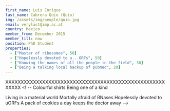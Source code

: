 ```yaml
---
first_name: Luis Enrique
last_name: Cabrera Quio (Quio)
img: /assets/img/people/quio.jpg
email: verylast@imp.ac.at
country: Mexico
member_from: December 2015
member_till: now
position: PhD Student
properties:
  - ["Master of ribosomes", 50]
  - ["Hopelessly devoted to u...ORFs", 50]
  - ["Knowing the names of all the people in the field", 30]
  - ["Being a talking local backup of pubmed", 20]
---
```

XXXXXXXXXXXXXXXXXXXXXXXXXXXXXXXXXXXXXXXXXXXXXXXXXXXXXXXXX
<! --
Colourful shirts
Being one of a kind

Living in a material world
Mortally afraid of RNases
Hopelessly devoted to uORFs
A pack of cookies a day keeps the doctor away
-->
